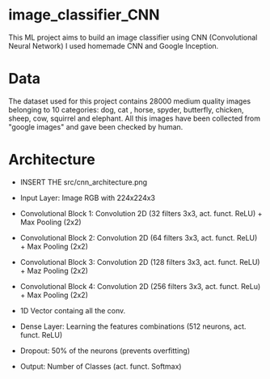 # image_classifier_CNN

This ML project aims to build an image classifier using CNN (Convolutional Neural Network) I used homemade CNN and Google Inception.

# Data

The dataset used for this project contains 28000 medium quality images belonging to 10 categories: dog, cat , horse, spyder, butterfly, chicken, sheep, cow, squirrel and elephant. All this images have been collected from "google images" and gave been checked by human.

# Architecture

- INSERT THE src/cnn_architecture.png

- Input Layer: Image RGB with 224x224x3
- Convolutional Block 1: Convolution 2D (32 filters 3x3, act. funct. ReLU) + Max Pooling (2x2)
- Convolutional Block 2: Convolution 2D (64 filters 3x3, act. funct. ReLU) + Max Pooling (2x2)
- Convolutional Block 3: Convolution 2D (128 filters 3x3, act. funct. ReLU) + Maz Pooling (2x2)
- Convolutional Block 4: Convolution 2D (256 filters 3x3, act. funct. ReLu) + Max Pooling (2x2)
- 1D Vector containg all the conv. 
- Dense Layer: Learning the features combinations (512 neurons, act. funct. ReLU)
- Dropout: 50% of the neurons (prevents overfitting)
- Output: Number of Classes (act. funct. Softmax)